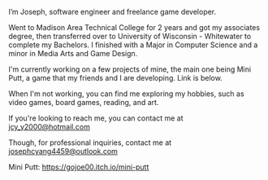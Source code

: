 I’m Joseph, software engineer and freelance game developer.

Went to Madison Area Technical College for 2 years and got my associates degree, then transferred over to University of Wisconsin - Whitewater to complete my Bachelors. I finished with a Major in Computer Science and a minor in Media Arts and Game Design.

I'm currently working on a few projects of mine, the main one being Mini Putt, a game that my friends and I are developing. Link is below.

When I'm not working, you can find me exploring my hobbies, such as video games, board games, reading, and art.

If you're looking to reach me, you can contact me at jcy_y2000@hotmail.com

Though, for professional inquiries, contact me at josephcyang4459@outlook.com

Mini Putt: https://gojoe00.itch.io/mini-putt

<!---
jcy2000/jcy2000 is a ✨ special ✨ repository because its `README.md` (this file) appears on your GitHub profile.
You can click the Preview link to take a look at your changes.
--->
